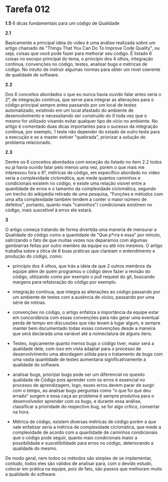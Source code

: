 # Tarefa 012
**1.5** 6 dicas fundamentais para um código de Qualidade

**2.1**

Basicamente a principal ideia do vídeo é uma análise realizada sobre um
artigo chamado de "Things That You Can Do To Improve Code Quality", ou seja,
coisas que você pode fazer para melhorar seu código. É listado 6 coisas no escopo
principal do tema, o princípio dos 4 olhos, integração contínua, convenções no código,
testes, analisar bugs e métricas de código. No intuito de instruir algumas normas
para obter um nível coerente de qualidade de software.

**2.2**

Dos 6 conceitos abordados o que eu nunca havia ouvido falar antes seria o 2°, de
integração contínua, que serve para integrar as alterações para o código principal
sempre antes passando por um local de testes automatizado, existindo em um local
afastado do ambiente de desenvolvimento e necessitando ser construído do 0 toda
vez que o mesmo for utilizado visando evitar qualquer tipo de vício no ambiente.
No artigo é comentado duas dicas importantes para o sucesso da integração contínua,
por exemplo, 1 teste não depender do estado de outro teste para a execução e se a
master estiver "quebrada", priorizar a solução do problema relacionado.

**2.3**

Dentre os 6 conceitos abordados com exceção do listado no item 2.2 todos eu já havia
ouvido falar pelo menos uma vez, porém o que mais me interessou fora o 6°, métricas
de código, em específico abordado no vídeo seria a complexidade ciclomática, que
mede quantos caminhos e condicionais existem no código, e existe uma relação visível
entre a quantidade de erros e o tamanho da complexidade ciclomática, segundo um trecho
do wikipédia retirado de uma pesquisa, "Funções e métodos com uma alta complexidade
também tendem a conter o maior número de defeitos", portanto, quanto mais "caminhos"/
condicionais existirem no código, mais suscetível à erros ele estará.

**3**

O artigo começa tratando de forma divertida uma maneria de mensurar a Qualidade
do código como a quantidade de "Que p*rra e essa" por minuto, satirizando o fato
de que muitas vezes nos deparamos com algumas gambiarras feitas por outro membro
da equipe ou até nós mesmos. O artigo trabalha sobre a ótica de 6 boas práticas
que clareiam o entendimento e produção do código, como:

- princípio dos 4 olhos, que trás a ideia de que 2 outros membros da equipe além
de quem programou o código deve fazer a revisão do código, utilizando como por
exemplo o pull request do git, buscando margens para refatoração do código por
exemplo.

- integração contínua, que integra as alterações ao código passando por um ambiente
de testes com a ausência de vícios, passando por uma série de rotinas.

- convenções no código, o artigo enfatiza a importância da equipe estar em
concordância com essas convenções para não gerar uma eventual perda de tempo em
discussões que não levam à lugar algum, e sempre manter bem documentado todas
essas convenções desde a maneira que será declarada uma variável até a nomeclatura
de alguns itens.

- Testes, logicamente quanto menos bugs o código tiver, maior será a qualidade dele,
com isso em vista adaptar para o processo de desenvolvimento uma abordagem sólida
para o tratamento de bugs com uma vasta quantidade de testes aumentaria significativamente
a qualidade do software.

- analisar bugs, priorizar bugs pode ser um diferencial no quesito qualidade de Código
pois aprender com os erros é essencial no processo de aprendizagem, logo, esses erros
devem parar de surgir com o tempo, ao analisar bugs perguntas como "o que foi que deu errado"
surgem e essa caça ao problema é sempre produtiva para o desenvolvedor aprender
com os bugs, e durante essa análise, classificar a prioridade do respectivo bug,
se for algo crítico, consertar na hora.

- Métrica de código, existem diversas métricas de código porém a que vale enfatizar
seria a métrica de complexidade ciclomática, que mede a complexidade de acordo com
a quantidade de caminhos condicionais que o código pode seguir, quanto mais condicionais
maior a possibilidade e suscetibilidade para erros no código, deteriorando a qualidade
do mesmo.

De modo geral, nem todos os métodos são simples de se implementar, contudo, todos eles
são válidos de analisar para, com o devido estudo, colocar em prática na equipe,
pois de fato, são passos que melhoram muito a qualidade do software.
